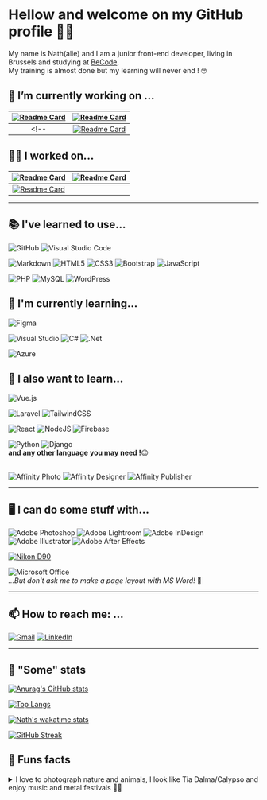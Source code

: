 # Hellow and welcome on my GitHub profile 👋🏾

My name is Nath(alie) and I am a junior front-end developer, living in Brussels and studying at [BeCode](https://becode.org/learn/junior-web-developer/).  
My training is almost done but my learning will never end ! 🤓

## 🔨 I’m currently working on ...

|[![Readme Card](https://github-readme-stats.vercel.app/api/pin/?username=nathalie-anneessens&repo=WordPress-theme-creation-101&theme=midnight-purple)](https://github.com/nathalie-anneessens/WordPress-theme-creation-101)|[![Readme Card](https://github-readme-stats.vercel.app/api/pin/?username=nathalie-anneessens&repo=blazor-101&theme=midnight-purple)](https://github.com/nathalie-anneessens/blazor-101)|
| :---: | :---: |
<!-- |[![Readme Card](https://github-readme-stats.vercel.app/api/pin/?username=nathalie-anneessens&repo=c-sharp-101&theme=midnight-purple)](https://github.com/nathalie-anneessens/c-sharp-101)|[![Readme Card](https://github-readme-stats.vercel.app/api/pin/?username=nathalie-anneessens&repo=js-rpg&theme=midnight-purple)](https://github.com/nathalie-anneessens/js-rpg)| -->

  
## 💪🏾 I worked on... 
<!-- |[![Readme Card](https://github-readme-stats.vercel.app/api/pin/?username=nathalie-anneessens&repo=Vue.js-101&theme=midnight-purple)](https://github.com/nathalie-anneessens/Vue.js-101)|[![Readme Card](https://github-readme-stats.vercel.app/api/pin/?username=nathalie-anneessens&repo=WordPress-theme-creation-101&theme=midnight-purple)](https://github.com/nathalie-anneessens/WordPress-theme-creation-101)|
| - | - | -->
|[![Readme Card](https://github-readme-stats.vercel.app/api/pin/?username=nathalie-anneessens&repo=getflixProject&theme=midnight-purple)](https://github.com/nathalie-anneessens/getflixProject)|[![Readme Card](https://github-readme-stats.vercel.app/api/pin/?username=nathalie-anneessens&repo=KingLeo-micro-chatbot&theme=midnight-purple)](https://github.com/nathalie-anneessens/KingLeo-micro-chatbot)|
| :---: | :---: |
|[![Readme Card](https://github-readme-stats.vercel.app/api/pin/?username=nathalie-anneessens&repo=restaurant-css-framework&theme=midnight-purple)](https://github.com/nathalie-anneessens/restaurant-css-framework)|  |

---

## 📚 I've learned to use...
<p><img alt="GitHub" src="https://img.shields.io/badge/github-%23121011.svg?style=for-the-badge&logo=github&logoColor=white"/>
<img alt="Visual Studio Code" src="https://img.shields.io/badge/VisualStudioCode-0078d7.svg?style=for-the-badge&logo=visual-studio-code&logoColor=white"/></p>
<p><img alt="Markdown" src="https://img.shields.io/badge/markdown-%23000000.svg?style=for-the-badge&logo=markdown&logoColor=white"/> 
<img alt="HTML5" src="https://img.shields.io/badge/html5-%23E34F26.svg?style=for-the-badge&logo=html5&logoColor=white"/> 
<img alt="CSS3" src="https://img.shields.io/badge/css3-%231572B6.svg?style=for-the-badge&logo=css3&logoColor=white"/> 
<img alt="Bootstrap" src="https://img.shields.io/badge/bootstrap-%23563D7C.svg?style=for-the-badge&logo=bootstrap&logoColor=white"/>
<img alt="JavaScript" src="https://img.shields.io/badge/javascript-%23323330.svg?style=for-the-badge&logo=javascript&logoColor=%23F7DF1E"/></p>
<p><img alt="PHP" src="https://img.shields.io/badge/php-%23777BB4.svg?style=for-the-badge&logo=php&logoColor=white"/>
<img alt="MySQL" src="https://img.shields.io/badge/mysql-%2300f.svg?style=for-the-badge&logo=mysql&logoColor=white"/>  <img alt="WordPress" src="https://img.shields.io/badge/WordPress-%23117AC9.svg?style=for-the-badge&logo=WordPress&logoColor=white"/></p>

  

## 📖 I'm currently learning... 
<p><img alt="Figma" src="https://img.shields.io/badge/figma-%23F24E1E.svg?style=for-the-badge&logo=figma&logoColor=white"/> 
</p>

<p></p>

<p><img alt="Visual Studio" src="https://img.shields.io/badge/VisualStudio-5C2D91.svg?style=for-the-badge&logo=visual-studio&logoColor=white"/> <img alt="C#" src="https://img.shields.io/badge/c%23-%23239120.svg?style=for-the-badge&logo=c-sharp&logoColor=white"/>  <img alt=".Net" src="https://img.shields.io/badge/.NET-5C2D91?style=for-the-badge&logo=.net&logoColor=white"/></p>

<p></p>
<p><img alt="Azure" src="https://img.shields.io/badge/azure-%230072C6.svg?style=for-the-badge&logo=azure-devops&logoColor=white"/></p>
  

## 🧾 I also want to learn...
<p>
<img alt="Vue.js" src="https://img.shields.io/badge/vuejs-%2335495e.svg?style=for-the-badge&logo=vue-dot-js&logoColor=%234FC08D"/></p>
<p><img alt="Laravel" src="https://img.shields.io/badge/laravel-%23FF2D20.svg?style=for-the-badge&logo=laravel&logoColor=white"/> <img alt="TailwindCSS" src="https://img.shields.io/badge/tailwindcss-%2338B2AC.svg?style=for-the-badge&logo=tailwind-css&logoColor=white"/></p>
<p><img alt="React" src="https://img.shields.io/badge/react-%2320232a.svg?style=for-the-badge&logo=react&logoColor=%2361DAFB"/> <img alt="NodeJS" src="https://img.shields.io/badge/node.js-%2343853D.svg?style=for-the-badge&logo=node-dot-js&logoColor=white"/> <img alt="Firebase" src="https://img.shields.io/badge/firebase-%23039BE5.svg?style=for-the-badge&logo=firebase"/></p>
<p><img alt="Python" src="https://img.shields.io/badge/python-%2314354C.svg?style=for-the-badge&logo=python&logoColor=white"/>
<img alt="Django" src="https://img.shields.io/badge/django-%23092E20.svg?style=for-the-badge&logo=django&logoColor=white"/><br>
<strong>and any other language you may need !</strong>😉<br><br></p>




![Affinity Photo](https://img.shields.io/badge/-Affinity_Photo-informational?style=for-the-badge&logo=affinityphoto&labelColor=7f4cd3&logoColor=white&color=f497ff)
![Affinity Designer](https://img.shields.io/badge/-Affinity_Designer-informational?style=for-the-badge&logo=affinitydesigner&labelColor=1473bf&logoColor=white&color=52d1fb)
![Affinity Publisher](https://img.shields.io/badge/-Affinity_Publisher-informational?style=for-the-badge&logo=affinitypublisher&labelColor=ca234c&logoColor=white&color=ffa766)

---

## 🖥️ I can do some stuff with...
![Adobe Photoshop](https://img.shields.io/badge/-Adobe_Photoshop-informational?style=for-the-badge&logo=adobephotoshop&labelColor=3C327B&logoColor=white&color=4FCCFE)
![Adobe Lightroom](https://img.shields.io/badge/-Adobe_Lightroom-informational?style=for-the-badge&logo=adobelightroom&labelColor=2D3246&logoColor=white&color=B4D6E0)
![Adobe InDesign](https://img.shields.io/badge/-Adobe_InDesign-informational?style=for-the-badge&logo=adobeindesign&labelColor=562F44&logoColor=white&color=E749A0)
![Adobe Illustrator](https://img.shields.io/badge/-Adobe_Illustrator-informational?style=for-the-badge&logo=adobeillustrator&labelColor=5F4B26&logoColor=white&color=FBBB4D)
![Adobe After Effects](https://img.shields.io/badge/-Adobe_After_Effects-informational?style=for-the-badge&logo=adobeaftereffects&labelColor=393665&logoColor=white&color=CF96FD)

[![Nikon D90](https://img.shields.io/badge/Nikon-D90-informational?style=for-the-badge&logo=&labelColor=010101&logoColor=white&color=f1e117)](https://www.flickr.com/photos/50882489@N02/albums)

<p><img alt="Microsoft Office" src="https://img.shields.io/badge/Microsoft_Office-D83B01?style=for-the-badge&logo=microsoft-office&logoColor=white" /><br><em>...But don't ask me to make a page layout with MS Word! </em>🥺</p>


---

## 📫 How to reach me: ...
<p><a href="mailto:nathalie.anneessens@gmail.com"><img alt="Gmail" src="https://img.shields.io/badge/Gmail-D14836?style=for-the-badge&logo=gmail&logoColor=white"/></a>
<a href="https://www.linkedin.com/in/nathalieanneessens/"><img alt="LinkedIn" src="https://img.shields.io/badge/linkedin-%230077B5.svg?style=for-the-badge&logo=linkedin&logoColor=white"/></a>
</p>

---


## 👀 "Some" stats
[![Anurag's GitHub stats](https://github-readme-stats.vercel.app/api?username=nathalie-anneessens&show_icons=true&count_private=true&theme=midnight-purple)](https://github.com/anuraghazra/github-readme-stats)

[![Top Langs](https://github-readme-stats.vercel.app/api/top-langs/?username=nathalie-anneessens&layout=compact&count_private=true&theme=midnight-purple)](https://github.com/anuraghazra/github-readme-stats)

<!-- [![trophy](https://github-profile-trophy.vercel.app/?username=nathalie-anneessens&column=3&margin-w=15&margin-h=15&theme=onedark)](https://github.com/nathalie-anneessens/github-profile-trophy) -->
[![Nath's wakatime stats](https://github-readme-stats.vercel.app/api/wakatime?username=@nath_a&layout=compact)](https://wakatime.com/@nath_a)

[![GitHub Streak](https://github-readme-streak-stats.herokuapp.com/?user=nathalie-anneessens&theme=midnight-purple)](https://git.io/streak-stats)


## 🤪 Funs facts
<details><summary>I love to photograph nature and animals, I look like Tia Dalma/Calypso and enjoy music and metal festivals 🤘🏾</summary>
 
<img src="img/banner-fun-facts.jpg" alt="Banner fun facts">
</details>
<!-- RESSOURCES : -->

<!--GITHUB PROFILE 101 TUTORIAL :  
- https://dev.to/supritha/how-to-have-an-awesome-github-profile-1969 -->

<!-- STATS : 
- https://github.com/anuraghazra/github-readme-stats>
- https://github.com/DenverCoder1/github-readme-streak-stats -->

<!-- BADGES : 
- https://naereen.github.io/badges/
- https://github.com/Ileriayo/markdown-badges -->

<!-- COLOR EMOJIS : 
- https://emojipedia.org/emoji/ -->

<!--  PHOTOGRAPHER FROM MOTOCULTOR 2015 : 
- François Lampin -->

